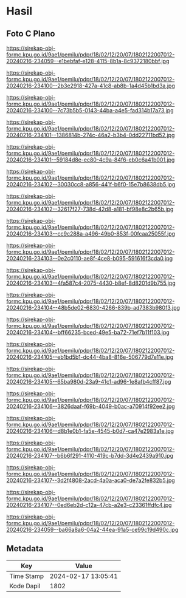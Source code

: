 # Hasil

## Foto C Plano

https://sirekap-obj-formc.kpu.go.id/9ae1/pemilu/pdpr/18/02/12/20/07/1802122007012-20240216-234059--e1bebfaf-e128-4115-8b1a-8c9372180bbf.jpg

https://sirekap-obj-formc.kpu.go.id/9ae1/pemilu/pdpr/18/02/12/20/07/1802122007012-20240216-234100--2b3e2918-427a-41c8-ab8b-1a4d45b1bd3a.jpg

https://sirekap-obj-formc.kpu.go.id/9ae1/pemilu/pdpr/18/02/12/20/07/1802122007012-20240216-234100--7c73b5b5-0143-44ba-a4e5-fad314b17a73.jpg

https://sirekap-obj-formc.kpu.go.id/9ae1/pemilu/pdpr/18/02/12/20/07/1802122007012-20240216-234101--1386814b-274c-46a2-b3b4-0dd22711bd52.jpg

https://sirekap-obj-formc.kpu.go.id/9ae1/pemilu/pdpr/18/02/12/20/07/1802122007012-20240216-234101--59184d8e-ec80-4c9a-84f6-eb0c6a41b001.jpg

https://sirekap-obj-formc.kpu.go.id/9ae1/pemilu/pdpr/18/02/12/20/07/1802122007012-20240216-234102--30030cc8-a856-441f-b6f0-15e7b8638db5.jpg

https://sirekap-obj-formc.kpu.go.id/9ae1/pemilu/pdpr/18/02/12/20/07/1802122007012-20240216-234102--32617f27-738d-42d8-a181-bf98e8c2b65b.jpg

https://sirekap-obj-formc.kpu.go.id/9ae1/pemilu/pdpr/18/02/12/20/07/1802122007012-20240216-234103--cc9c288a-a496-49b0-853f-00fcaa25055f.jpg

https://sirekap-obj-formc.kpu.go.id/9ae1/pemilu/pdpr/18/02/12/20/07/1802122007012-20240216-234103--0e2c0110-ae8f-4ce8-b095-591616f3cda0.jpg

https://sirekap-obj-formc.kpu.go.id/9ae1/pemilu/pdpr/18/02/12/20/07/1802122007012-20240216-234103--4fa587c4-2075-4430-b8ef-8d8201d9b755.jpg

https://sirekap-obj-formc.kpu.go.id/9ae1/pemilu/pdpr/18/02/12/20/07/1802122007012-20240216-234104--48b5de02-6830-4266-839b-ad7383b980f3.jpg

https://sirekap-obj-formc.kpu.go.id/9ae1/pemilu/pdpr/18/02/12/20/07/1802122007012-20240216-234104--bff66235-bced-49e5-ba72-71ef7b11f103.jpg

https://sirekap-obj-formc.kpu.go.id/9ae1/pemilu/pdpr/18/02/12/20/07/1802122007012-20240216-234105--eb1bd5b1-dc44-4ba8-816e-506779d7e11e.jpg

https://sirekap-obj-formc.kpu.go.id/9ae1/pemilu/pdpr/18/02/12/20/07/1802122007012-20240216-234105--65ba980d-23a9-41c1-ad96-1e8afb4cff87.jpg

https://sirekap-obj-formc.kpu.go.id/9ae1/pemilu/pdpr/18/02/12/20/07/1802122007012-20240216-234106--3826daaf-f69b-4049-b0ac-a70914f92ee2.jpg

https://sirekap-obj-formc.kpu.go.id/9ae1/pemilu/pdpr/18/02/12/20/07/1802122007012-20240216-234106--d8b1e0b1-fa5e-4545-b0d7-ca47e2983a1e.jpg

https://sirekap-obj-formc.kpu.go.id/9ae1/pemilu/pdpr/18/02/12/20/07/1802122007012-20240216-234107--b6b6f291-4110-419c-b7dd-3d4e2439a910.jpg

https://sirekap-obj-formc.kpu.go.id/9ae1/pemilu/pdpr/18/02/12/20/07/1802122007012-20240216-234107--3d2f4808-2acd-4a0a-aca0-de7a2fe832b5.jpg

https://sirekap-obj-formc.kpu.go.id/9ae1/pemilu/pdpr/18/02/12/20/07/1802122007012-20240216-234107--0ed6eb2d-c12a-47cb-a2e3-c23361ffdfc4.jpg

https://sirekap-obj-formc.kpu.go.id/9ae1/pemilu/pdpr/18/02/12/20/07/1802122007012-20240216-234059--ba66a8a6-04a2-44ea-91a5-ce99c19d490c.jpg


## Metadata

| Key        | Value               |
| ---------- | ------------------- |
| Time Stamp | 2024-02-17 13:05:41 |
| Kode Dapil | 1802                |




